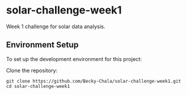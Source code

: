 # solar-challenge-week1

Week 1 challenge for solar data analysis.

## Environment Setup

To set up the development environment for this project:

  Clone the repository:
    
    git clone https://github.com/Becky-Chala/solar-challenge-week1.git
    cd solar-challenge-week1